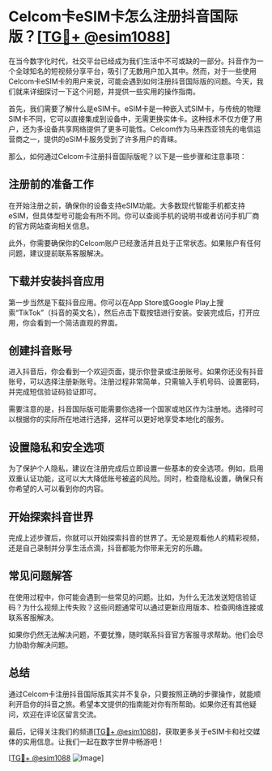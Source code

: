 # Celcom卡eSIM卡怎么注册抖音国际版？[[TG💪+ @esim1088](https://t.me/s/esim1088)]

在当今数字化时代，社交平台已经成为我们生活中不可或缺的一部分。抖音作为一个全球知名的短视频分享平台，吸引了无数用户加入其中。然而，对于一些使用Celcom卡eSIM卡的用户来说，可能会遇到如何注册抖音国际版的问题。今天，我们就来详细探讨一下这个问题，并提供一些实用的操作指南。

首先，我们需要了解什么是eSIM卡。eSIM卡是一种嵌入式SIM卡，与传统的物理SIM卡不同，它可以直接集成到设备中，无需更换实体卡。这种技术不仅方便了用户，还为多设备共享网络提供了更多可能性。Celcom作为马来西亚领先的电信运营商之一，提供的eSIM卡服务受到了许多用户的青睐。

那么，如何通过Celcom卡注册抖音国际版呢？以下是一些步骤和注意事项：

## 注册前的准备工作

在开始注册之前，确保你的设备支持eSIM功能。大多数现代智能手机都支持eSIM，但具体型号可能会有所不同。你可以查阅手机的说明书或者访问手机厂商的官方网站查询相关信息。

此外，你需要确保你的Celcom账户已经激活并且处于正常状态。如果账户有任何问题，建议提前联系客服解决。

## 下载并安装抖音应用

第一步当然是下载抖音应用。你可以在App Store或Google Play上搜索“TikTok”（抖音的英文名），然后点击下载按钮进行安装。安装完成后，打开应用，你会看到一个简洁直观的界面。

## 创建抖音账号

进入抖音后，你会看到一个欢迎页面，提示你登录或注册账号。如果你还没有抖音账号，可以选择注册新账号。注册过程非常简单，只需输入手机号码、设置密码，并完成短信验证码验证即可。

需要注意的是，抖音国际版可能需要你选择一个国家或地区作为注册地。选择时可以根据你的实际所在地进行选择，这样可以更好地享受本地化的服务。

## 设置隐私和安全选项

为了保护个人隐私，建议在注册完成后立即设置一些基本的安全选项。例如，启用双重认证功能，这可以大大降低账号被盗的风险。同时，检查隐私设置，确保只有你希望的人可以看到你的内容。

## 开始探索抖音世界

完成上述步骤后，你就可以开始探索抖音的世界了。无论是观看他人的精彩视频，还是自己录制并分享生活点滴，抖音都能为你带来无穷的乐趣。

## 常见问题解答

在使用过程中，你可能会遇到一些常见的问题。比如，为什么无法发送短信验证码？为什么视频上传失败？这些问题通常可以通过更新应用版本、检查网络连接或联系客服解决。

如果你仍然无法解决问题，不要犹豫，随时联系抖音官方客服寻求帮助。他们会尽力协助你解决问题。

## 总结

通过Celcom卡注册抖音国际版其实并不复杂，只要按照正确的步骤操作，就能顺利开启你的抖音之旅。希望本文提供的指南能对你有所帮助。如果你还有其他疑问，欢迎在评论区留言交流。

最后，记得关注我们的频道[[TG💪+ @esim1088](https://t.me/s/esim1088)]，获取更多关于eSIM卡和社交媒体的实用信息。让我们一起在数字世界中畅游吧！

[[TG💪+ @esim1088](https://t.me/s/esim1088) ![Image](https://i.postimg.cc/4NQfJmqS/Snipaste-2025-05-13-00-14-12.png)]